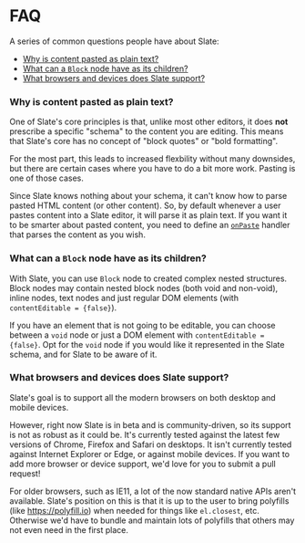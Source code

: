 # FAQ

A series of common questions people have about Slate:

* [Why is content pasted as plain text?](#why-is-content-is-pasted-as-plain-text)
* [What can a `Block` node have as its children?](#what-can-a-block-node-have-as-its-children)
* [What browsers and devices does Slate support?](#what-browsers-and-devices-does-slate-support)

### Why is content pasted as plain text?

One of Slate's core principles is that, unlike most other editors, it does **not** prescribe a specific "schema" to the content you are editing. This means that Slate's core has no concept of "block quotes" or "bold formatting".

For the most part, this leads to increased flexbility without many downsides, but there are certain cases where you have to do a bit more work. Pasting is one of those cases.

Since Slate knows nothing about your schema, it can't know how to parse pasted HTML content (or other content). So, by default whenever a user pastes content into a Slate editor, it will parse it as plain text. If you want it to be smarter about pasted content, you need to define an [`onPaste`](../reference/slate-react/editor.md#onpaste) handler that parses the content as you wish.

### What can a `Block` node have as its children?

With Slate, you can use `Block` node to created complex nested structures. Block nodes may contain nested block nodes (both void and non-void), inline nodes, text nodes and just regular DOM elements (with `contentEditable = {false}`).

If you have an element that is not going to be editable, you can choose between a `void` node or just a DOM element with `contentEditable = {false}`. Opt for the `void` node if you would like it represented in the Slate schema, and for Slate to be aware of it.

### What browsers and devices does Slate support?

Slate's goal is to support all the modern browsers on both desktop and mobile devices. 

However, right now Slate is in beta and is community-driven, so its support is not as robust as it could be. It's currently tested against the latest few versions of Chrome, Firefox and Safari on desktops. It isn't currently tested against Internet Explorer or Edge, or against mobile devices. If you want to add more browser or device support, we'd love for you to submit a pull request!

For older browsers, such as IE11, a lot of the now standard native APIs aren't available. Slate's position on this is that it is up to the user to bring polyfills (like https://polyfill.io) when needed for things like `el.closest`, etc. Otherwise we'd have to bundle and maintain lots of polyfills that others may not even need in the first place.
